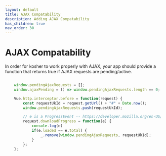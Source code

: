 ```yaml
---
layout: default
title: AJAX Compatability
description: Adding AJAX Compatability
has_children: true
nav_order: 30
---
```


# AJAX Compatability

In order for kosher to work properly with AJAX, your app should provide a function that returns true if AJAX requests are pending/active.

```javascript

    window.pendingAjaxRequests = [];
    window.ajaxPending = () => window.pendingAjaxRequests.length == 0;

    Vue.http.interceptor.before = function(request) {
        const requestUkId = request.getUrl() + "#" + Date.now();
        window.pendingAjaxRequests.push(requestUkId);

        // e is a ProgressEvent -- https://developer.mozilla.org/en-US/docs/Web/API/ProgressEvent
        request.downloadProgress = function(e) {
            console.log(e)
            if(e.loaded == e.total) {
                _.remove(window.pendingAjaxRequests, requestUkId);
            }
        };
    };

```